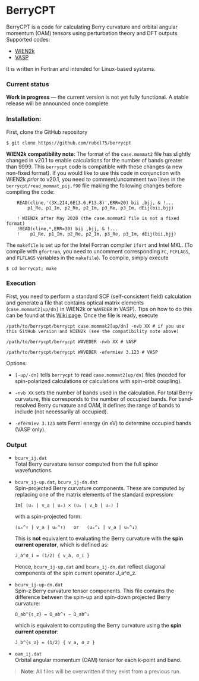 # BerryCPT
BerryCPT is a code for calculating Berry curvature and orbital angular momentum (OAM) tensors using perturbation theory and DFT outputs. Supported codes:
* [WIEN2k](http://www.wien2k.at)
* [VASP](https://www.vasp.at)

It is written in Fortran and intended for Linux-based systems.

### Current status

**Work in progress** — the current version is not yet fully functional. A stable release will be announced once complete.


### Installation:
First, clone the GitHub repository

`$ git clone https://github.com/rubel75/berrycpt`

**WIEN2k compatibility note**:
The format of the `case.mommat2` file has slightly changed in v20.1 to enable calculations for the number of bands greater than 9999. This `berrycpt` code is compatible with these changes (a new non-fixed format). If you would like to use this code in conjunction with WIEN2k _prior_ to v20.1, you need to comment/uncomment two lines in the `berrycpt/read_mommat_pij.f90` file making the following changes before compiling the code:

```
    READ(cline,'(3X,2I4,6E13.6,F13.8)',ERR=20) bii ,bjj, & !...
        p1_Re, p1_Im, p2_Re, p2_Im, p3_Re, p3_Im, dEij(bii,bjj)
    
    ! WIEN2k after May 2020 (the case.mommat2 file is not a fixed format)
    !READ(cline,*,ERR=30) bii ,bjj, & !...
    !    p1_Re, p1_Im, p2_Re, p2_Im, p3_Re, p3_Im, dEij(bii,bjj)
```

The `makefile` is set up for the Intel Fortran compiler `ifort` and Intel MKL. (To compile with `gfortran`, you need to uncomment corresponding `FC`, `FCFLAGS`, and `FLFLAGS` variables in the `makefile`). To compile, simply execute

`$ cd berrycpt; make`


### Execution
First, you need to perform a standard SCF (self-consistent field) calculation and generate a file that contains optical matrix elements (`case.mommat2[up/dn]` in WIEN2k or `WAVEDER` in VASP). Tips on how to do this can be found at this [Wiki page](https://github.com/rubel75/mstar/wiki). Once the file is ready, execute

`/path/to/berrycpt/berrycpt case.mommat2[up/dn] -nvb XX # if you use this GitHub version and WIEN2k (see the compatibility note above)`

`/path/to/berrycpt/berrycpt WAVEDER -nvb XX # VASP`

`/path/to/berrycpt/berrycpt WAVEDER -efermiev 3.123 # VASP`

Options:

  * `[-up/-dn]` tells `berrycpt` to read `case.mommat2[up/dn]` files (needed for spin-polarized calculations or calculations with spin-orbit coupling).

  * `-nvb XX` sets the number of bands used in the calculation. For total Berry curvature, this corresponds to the number of occupied bands. For band-resolved Berry curvature and OAM, it defines the range of bands to include (not necessarily all occupied).

  * `-efermiev 3.123` sets Fermi energy (in eV) to determine occupied bands (VASP only).


### Output

- `bcurv_ij.dat`  
  Total Berry curvature tensor computed from the full spinor wavefunctions.

- `bcurv_ij-up.dat`, `bcurv_ij-dn.dat`  
  Spin-projected Berry curvature components. These are computed by replacing one of the matrix elements of the standard expression:

      Im[ ⟨uₙ | v_a | uₘ⟩ × ⟨uₘ | v_b | uₙ⟩ ]

  with a spin-projected form:

      ⟨uₘ^↑ | v_a | uₙ^↑⟩   or   ⟨uₘ^↓ | v_a | uₙ^↓⟩

  This is **not** equivalent to evaluating the Berry curvature with the **spin current operator**, which is defined as:

      J_a^σ_i = (1/2) { v_a, σ_i }

  Hence, `bcurv_ij-up.dat` and `bcurv_ij-dn.dat` reflect diagonal components of the spin current operator J_a^σ_z.


- `bcurv_ij-up-dn.dat`  
  Spin-z Berry curvature tensor components. This file contains the difference between the spin-up and spin-down projected Berry curvature:

      Ω_ab^{s_z} = Ω_ab^↑ − Ω_ab^↓

  which is equivalent to computing the Berry curvature using the **spin current operator**:

      J_b^{s_z} = (1/2) { v_a, σ_z }

- `oam_ij.dat`  
  Orbital angular momentum (OAM) tensor for each k-point and band.

> **Note**: All files will be overwritten if they exist from a previous run.